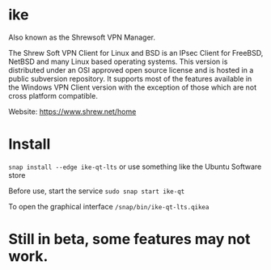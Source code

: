 # ike

Also known as the Shrewsoft VPN Manager.

The Shrew Soft VPN Client for Linux and BSD is an IPsec Client for FreeBSD, NetBSD and many Linux based operating systems. This version is distributed under an OSI approved open source license and is hosted in a public subversion repository. It supports most of the features available in the Windows VPN Client version with the exception of those which are not cross platform compatible.

Website: https://www.shrew.net/home

# Install

`snap install --edge ike-qt-lts` or use something like the Ubuntu Software store

Before use, start the service
`sudo snap start ike-qt`

To open the graphical interface 
`/snap/bin/ike-qt-lts.qikea`

# Still in beta, some features may not work.
